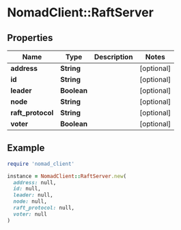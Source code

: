 # NomadClient::RaftServer

## Properties

| Name | Type | Description | Notes |
| ---- | ---- | ----------- | ----- |
| **address** | **String** |  | [optional] |
| **id** | **String** |  | [optional] |
| **leader** | **Boolean** |  | [optional] |
| **node** | **String** |  | [optional] |
| **raft_protocol** | **String** |  | [optional] |
| **voter** | **Boolean** |  | [optional] |

## Example

```ruby
require 'nomad_client'

instance = NomadClient::RaftServer.new(
  address: null,
  id: null,
  leader: null,
  node: null,
  raft_protocol: null,
  voter: null
)
```

